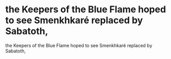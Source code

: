 # the Keepers of the Blue Flame hoped to see Smenkhkaré replaced by Sabatoth,

the Keepers of the Blue Flame hoped to see Smenkhkaré replaced by Sabatoth,